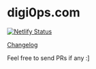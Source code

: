 # digi0ps.com
[![Netlify Status](https://api.netlify.com/api/v1/badges/241f2c83-c02c-4a87-b511-fb47fe0f4227/deploy-status)](https://app.netlify.com/sites/eager-curie-f58702/deploys)

[Changelog](https://github.com/digi0ps/.com/blob/master/src/CHANGELOG.md)

Feel free to send PRs if any :]

